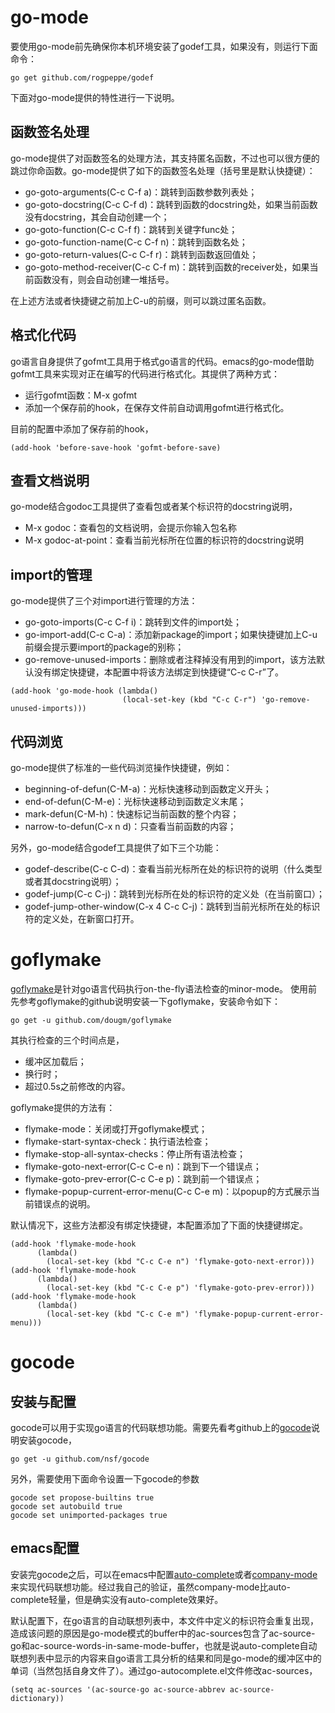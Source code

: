 # go-mode #
要使用go-mode前先确保你本机环境安装了godef工具，如果没有，则运行下面命令：
```
go get github.com/rogpeppe/godef
```
下面对go-mode提供的特性进行一下说明。

## 函数签名处理 ##
go-mode提供了对函数签名的处理方法，其支持匿名函数，不过也可以很方便的跳过你命函数。go-mode提供了如下的函数签名处理（括号里是默认快捷键）：
- go-goto-arguments(C-c C-f a)：跳转到函数参数列表处；
- go-goto-docstring(C-c C-f d)：跳转到函数的docstring处，如果当前函数没有docstring，其会自动创建一个；
- go-goto-function(C-c C-f f)：跳转到关键字func处；
- go-goto-function-name(C-c C-f n)：跳转到函数名处；
- go-goto-return-values(C-c C-f r)：跳转到函数返回值处；
- go-goto-method-receiver(C-c C-f m)：跳转到函数的receiver处，如果当前函数没有，则会自动创建一堆括号。

在上述方法或者快捷键之前加上C-u的前缀，则可以跳过匿名函数。

## 格式化代码 ##
go语言自身提供了gofmt工具用于格式go语言的代码。emacs的go-mode借助gofmt工具来实现对正在编写的代码进行格式化。其提供了两种方式：
- 运行gofmt函数：M-x gofmt
- 添加一个保存前的hook，在保存文件前自动调用gofmt进行格式化。

目前的配置中添加了保存前的hook，
```
(add-hook 'before-save-hook 'gofmt-before-save)
```

## 查看文档说明 ##
go-mode结合godoc工具提供了查看包或者某个标识符的docstring说明，
- M-x godoc：查看包的文档说明，会提示你输入包名称
- M-x godoc-at-point：查看当前光标所在位置的标识符的docstring说明

## import的管理 ##
go-mode提供了三个对import进行管理的方法：
- go-goto-imports(C-c C-f i)：跳转到文件的import处；
- go-import-add(C-c C-a)：添加新package的import；如果快捷键加上C-u前缀会提示要import的package的别称；
- go-remove-unused-imports：删除或者注释掉没有用到的import，该方法默认没有绑定快捷键，本配置中将该方法绑定到快捷键“C-c C-r”了。
```
(add-hook 'go-mode-hook (lambda()
                         (local-set-key (kbd "C-c C-r") 'go-remove-unused-imports)))
```

## 代码浏览 ##
go-mode提供了标准的一些代码浏览操作快捷键，例如：
- beginning-of-defun(C-M-a)：光标快速移动到函数定义开头；
- end-of-defun(C-M-e)：光标快速移动到函数定义末尾；
- mark-defun(C-M-h)：快速标记当前函数的整个内容；
- narrow-to-defun(C-x n d)：只查看当前函数的内容；

另外，go-mode结合godef工具提供了如下三个功能：
- godef-describe(C-c C-d)：查看当前光标所在处的标识符的说明（什么类型或者其docstring说明）；
- godef-jump(C-c C-j)：跳转到光标所在处的标识符的定义处（在当前窗口）；
- godef-jump-other-window(C-x 4 C-c C-j)：跳转到当前光标所在处的标识符的定义处，在新窗口打开。


# goflymake #
[goflymake](https://github.com/dougm/goflymake)是针对go语言代码执行on-the-fly语法检查的minor-mode。
使用前先参考goflymake的github说明安装一下goflymake，安装命令如下：
```
go get -u github.com/dougm/goflymake
```

其执行检查的三个时间点是，
- 缓冲区加载后；
- 换行时；
- 超过0.5s之前修改的内容。

goflymake提供的方法有：
- flymake-mode：关闭或打开goflymake模式；
- flymake-start-syntax-check：执行语法检查；
- flymake-stop-all-syntax-checks：停止所有语法检查；
- flymake-goto-next-error(C-c C-e n)：跳到下一个错误点；
- flymake-goto-prev-error(C-c C-e p)：跳到前一个错误点；
- flymake-popup-current-error-menu(C-c C-e m)：以popup的方式展示当前错误点的说明。

默认情况下，这些方法都没有绑定快捷键，本配置添加了下面的快捷键绑定。
```
(add-hook 'flymake-mode-hook
	  (lambda()
	    (local-set-key (kbd "C-c C-e n") 'flymake-goto-next-error)))
(add-hook 'flymake-mode-hook
	  (lambda()
	    (local-set-key (kbd "C-c C-e p") 'flymake-goto-prev-error)))
(add-hook 'flymake-mode-hook
	  (lambda()
	    (local-set-key (kbd "C-c C-e m") 'flymake-popup-current-error-menu)))
```

# gocode #

## 安装与配置 ##

gocode可以用于实现go语言的代码联想功能。需要先看考github上的[gocode](https://github.com/nsf/gocode)说明安装gocode，
```
go get -u github.com/nsf/gocode
```

另外，需要使用下面命令设置一下gocode的参数
```
gocode set propose-builtins true
gocode set autobuild true
gocode set unimported-packages true
```

## emacs配置 ##
安装完gocode之后，可以在emacs中配置[auto-complete](https://github.com/auto-complete/auto-complete)或者[company-mode](https://company-mode.github.io)来实现代码联想功能。经过我自己的验证，虽然company-mode比auto-complete轻量，但是确实没有auto-complete效果好。

默认配置下，在go语言的自动联想列表中，本文件中定义的标识符会重复出现，造成该问题的原因是go-mode模式的buffer中的ac-sources包含了ac-source-go和ac-source-words-in-same-mode-buffer，也就是说auto-complete自动联想列表中显示的内容来自go语言工具分析的结果和同是go-mode的缓冲区中的单词（当然包括自身文件了）。通过go-autocomplete.el文件修改ac-sources，
```
(setq ac-sources '(ac-source-go ac-source-abbrev ac-source-dictionary))
```
